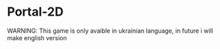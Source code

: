 # Portal-2D
WARNING: This game is only avaible in ukrainian language, in future i will make english version
